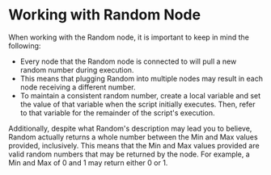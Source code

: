 # Working with Random Node

When working with the Random node, it is important to keep in mind the following:

* Every node that the Random node is connected to will pull a new random number during execution.
* This means that plugging Random into multiple nodes may result in each node receiving a different number.
* To maintain a consistent random number, create a local variable and set the value of that variable when the script initially executes. Then, refer to that variable for the remainder of the script's execution.

Additionally, despite what Random's description may lead you to believe, Random actually returns a whole number between the Min and Max values provided, inclusively. This means that the Min and Max values provided are valid random numbers that may be returned by the node. For example, a Min and Max of 0 and 1 may return either 0 or 1.
